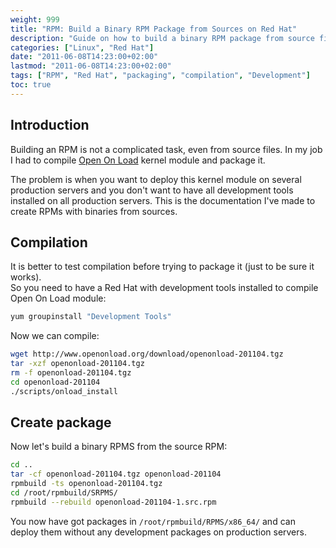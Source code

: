 ```yaml
---
weight: 999
title: "RPM: Build a Binary RPM Package from Sources on Red Hat"
description: "Guide on how to build a binary RPM package from source files on Red Hat systems, including compilation and packaging steps."
categories: ["Linux", "Red Hat"]
date: "2011-06-08T14:23:00+02:00"
lastmod: "2011-06-08T14:23:00+02:00"
tags: ["RPM", "Red Hat", "packaging", "compilation", "Development"]
toc: true
---
```


## Introduction

Building an RPM is not a complicated task, even from source files. In my job I had to compile [Open On Load](https://www.openonload.org/) kernel module and package it.

The problem is when you want to deploy this kernel module on several production servers and you don't want to have all development tools installed on all production servers. This is the documentation I've made to create RPMs with binaries from sources.

## Compilation

It is better to test compilation before trying to package it (just to be sure it works).  
So you need to have a Red Hat with development tools installed to compile Open On Load module:

```bash
yum groupinstall "Development Tools"
```

Now we can compile:

```bash
wget http://www.openonload.org/download/openonload-201104.tgz
tar -xzf openonload-201104.tgz
rm -f openonload-201104.tgz
cd openonload-201104
./scripts/onload_install
```

## Create package

Now let's build a binary RPMS from the source RPM:

```bash
cd ..
tar -cf openonload-201104.tgz openonload-201104
rpmbuild -ts openonload-201104.tgz
cd /root/rpmbuild/SRPMS/
rpmbuild --rebuild openonload-201104-1.src.rpm
```

You now have got packages in `/root/rpmbuild/RPMS/x86_64/` and can deploy them without any development packages on production servers.

